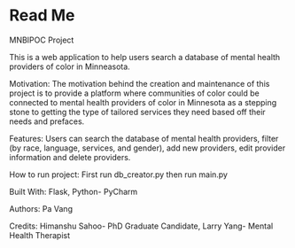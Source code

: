 # Read Me 

MNBIPOC Project

This is a web application to help users search a database of mental health providers of color in Minneasota.

Motivation: The motivation behind the creation and maintenance of this project is to provide a platform where communities of color could be connected to mental health providers of color in Minnesota as a stepping stone to getting the type of tailored services they need based off their needs and prefaces.  

Features: Users can search the database of mental health providers, filter (by race, language, services, and gender), add new providers, edit provider information and delete providers. 

How to run project: First run db_creator.py then run main.py

Built With: Flask, Python- PyCharm

Authors: Pa Vang

Credits: Himanshu Sahoo- PhD Graduate Candidate, Larry Yang- Mental Health Therapist
